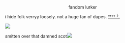 <p align="center">fandom lurker

i hide folk verryy loosely. not a huge fan of dupes. [ᵒˢᵈᵈ ³.](https://www.isst-d.org/wp-content/uploads/2020/03/Fact-Sheet-IV-What-Are-the-Dissociative-Disorders_-1.pdf)

![](https://files.catbox.moe/iylwv3.png)

smitten over that damned scot![](https://gifcity.carrd.co/assets/images/gallery88/2b9afe77.gif?v=b2f08ae6)
</p>
